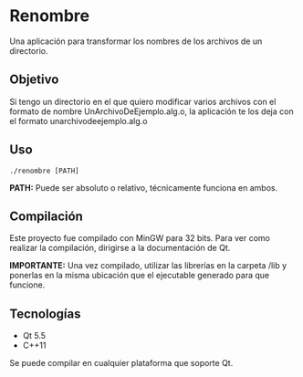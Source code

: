 # Renombre
Una aplicación para transformar los nombres de los archivos de un directorio.

## Objetivo
Si tengo un directorio en el que quiero modificar varios archivos con el formato de nombre UnArchivoDeEjemplo.alg.o, la aplicación te los deja con el formato unarchivodeejemplo.alg.o

## Uso
```
./renombre [PATH]
```
**PATH:** Puede ser absoluto o relativo, técnicamente funciona en ambos.

## Compilación
Este proyecto fue compilado con MinGW para 32 bits. Para ver como realizar la compilación, dirigirse a la documentación de Qt.

**IMPORTANTE:** Una vez compilado, utilizar las librerías en la carpeta /lib y ponerlas en la misma ubicación que el ejecutable generado para que funcione.

## Tecnologías
- Qt 5.5
- C++11

Se puede compilar en cualquier plataforma que soporte Qt.
